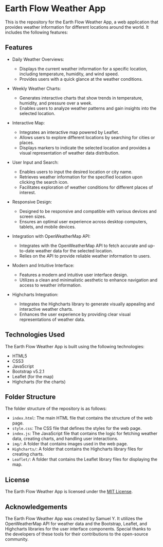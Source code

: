 # Earth Flow Weather App

This is the repository for the Earth Flow Weather App, a web application that provides weather information for different locations around the world. It includes the following features:

## Features

- Daily Weather Overviews:
   - Displays the current weather information for a specific location, including temperature, humidity, and wind speed.
   - Provides users with a quick glance at the weather conditions.

- Weekly Weather Charts:
   - Generates interactive charts that show trends in temperature, humidity, and pressure over a week.
   - Enables users to analyze weather patterns and gain insights into the selected location.

- Interactive Map:
   - Integrates an interactive map powered by Leaflet.
   - Allows users to explore different locations by searching for cities or places.
   - Displays markers to indicate the selected location and provides a visual representation of weather data distribution.

- User Input and Search:
   - Enables users to input the desired location or city name.
   - Retrieves weather information for the specified location upon clicking the search icon.
   - Facilitates exploration of weather conditions for different places of interest.

- Responsive Design:
   - Designed to be responsive and compatible with various devices and screen sizes.
   - Ensures an optimal user experience across desktop computers, tablets, and mobile devices.

- Integration with OpenWeatherMap API:
   - Integrates with the OpenWeatherMap API to fetch accurate and up-to-date weather data for the selected location.
   - Relies on the API to provide reliable weather information to users.

- Modern and Intuitive Interface:
   - Features a modern and intuitive user interface design.
   - Utilizes a clean and minimalistic aesthetic to enhance navigation and access to weather information.

- Highcharts Integration:
   - Integrates the Highcharts library to generate visually appealing and interactive weather charts.
   - Enhances the user experience by providing clear visual representations of weather data.

## Technologies Used

The Earth Flow Weather App is built using the following technologies:

- HTML5
- CSS3
- JavaScript
- Bootstrap v5.2.1
- Leaflet (for the map)
- Highcharts (for the charts)

## Folder Structure

The folder structure of the repository is as follows:

- `index.html`: The main HTML file that contains the structure of the web page.
- `style.css`: The CSS file that defines the styles for the web page.
- `index.js`: The JavaScript file that contains the logic for fetching weather data, creating charts, and handling user interactions.
- `img/`: A folder that contains images used in the web page.
- `Highcharts/`: A folder that contains the Highcharts library files for creating charts.
- `Leaflet/`: A folder that contains the Leaflet library files for displaying the map.

## License

The Earth Flow Weather App is licensed under the [MIT License](https://opensource.org/licenses/MIT).

## Acknowledgements

The Earth Flow Weather App was created by Samuel Y. It utilizes the OpenWeatherMap API for weather data and the Bootstrap, Leaflet, and Highcharts libraries for the user interface components. Special thanks to the developers of these tools for their contributions to the open-source community.

